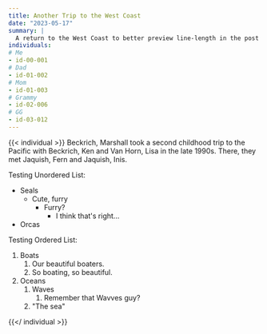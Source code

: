 ```yaml
---
title: Another Trip to the West Coast
date: "2023-05-17"
summary: |
  A return to the West Coast to better preview line-length in the post feed!
individuals:
# Me
- id-00-001
# Dad
- id-01-002
# Mom
- id-01-003
# Grammy
- id-02-006
# GG
- id-03-012
---
```

{{< individual >}}
Beckrich, Marshall took a second childhood trip to the Pacific with Beckrich, Ken and Van Horn, Lisa in the late 1990s. There, they met Jaquish, Fern and Jaquish, Inis.

Testing Unordered List:
+ Seals
  + Cute, furry
    + Furry?
      + I think that's right...
+ Orcas

Testing Ordered List:
1. Boats
   1. Our beautiful boaters.
   2. So boating, so beautiful.
2. Oceans
   1. Waves
      1. Remember that Wavves guy?
   2. "The sea"

{{</ individual >}}